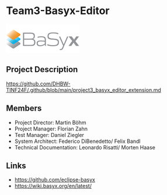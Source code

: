 # Team3-Basyx-Editor

![Image inf](PROJECT/images/basyx_logo.png)     

## Project Description
https://github.com/DHBW-TINF24F/.github/blob/main/project3_basyx_editor_extension.md



## Members
* Project Director: Martin Böhm
* Project Manager: Florian Zahn
* Test Manager: Daniel Ziegler
* System Architect: Federico DiBenedetto/ Felix Bandl
* Technical Documentation: Leonardo Risatti/ Morten Haase
    

## Links
* https://github.com/eclipse-basyx
* https://wiki.basyx.org/en/latest/
